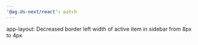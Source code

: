 ```yaml
---
'@ag.ds-next/react': patch
---
```


app-layout: Decreased border left width of active item in sidebar from 8px to 4px
